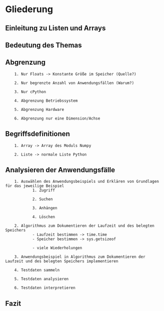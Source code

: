 # Gliederung


## Einleitung zu Listen und Arrays


## Bedeutung des Themas
    

## Abgrenzung
        1. Nur Floats -> Konstante Größe im Speicher (Quelle?)

        2. Nur begrenzte Anzahl von Anwendungsfällen (Warum?)

        3. Nur cPython

        4. Abgrenzung Betriebssystem

        5. Abgrenzung Hardware

        6. Abgrenzung nur eine Dimension/Achse

## Begriffsdefinitionen
        1. Array -> Array des Moduls Numpy

        2. Liste -> normale Liste Python

## Analysieren der Anwendungsfälle
        1. Auswählen des Anwendungsbeispiels und Erklären von Grundlagen für das jeweilige Beispiel
                1. Zugriff

                2. Suchen

                3. Anhängen

                4. Löschen

        2. Algorithmus zum Dokumentieren der Laufzeit und des belegten Speichers
                - Laufzeit bestimmen -> time.time
                - Speicher bestimmen -> sys.getsizeof

                - viele Wiederholungen

        3. Anwendungsbeispiel in Algorithmus zum Dokumentieren der Laufzeit und des belegten Speichers implementieren

        4. Testdaten sammeln

        5. Testdaten analysieren

        6. Testdaten interpretieren


## Fazit
